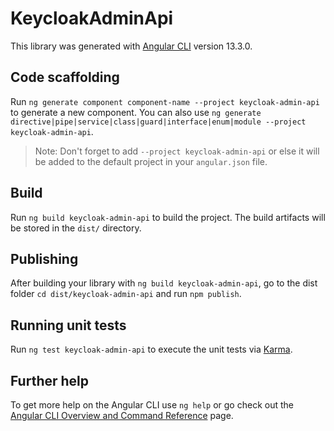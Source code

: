 # KeycloakAdminApi

This library was generated with [Angular CLI](https://github.com/angular/angular-cli) version 13.3.0.

## Code scaffolding

Run `ng generate component component-name --project keycloak-admin-api` to generate a new component. You can also use `ng generate directive|pipe|service|class|guard|interface|enum|module --project keycloak-admin-api`.
> Note: Don't forget to add `--project keycloak-admin-api` or else it will be added to the default project in your `angular.json` file. 

## Build

Run `ng build keycloak-admin-api` to build the project. The build artifacts will be stored in the `dist/` directory.

## Publishing

After building your library with `ng build keycloak-admin-api`, go to the dist folder `cd dist/keycloak-admin-api` and run `npm publish`.

## Running unit tests

Run `ng test keycloak-admin-api` to execute the unit tests via [Karma](https://karma-runner.github.io).

## Further help

To get more help on the Angular CLI use `ng help` or go check out the [Angular CLI Overview and Command Reference](https://angular.io/cli) page.
